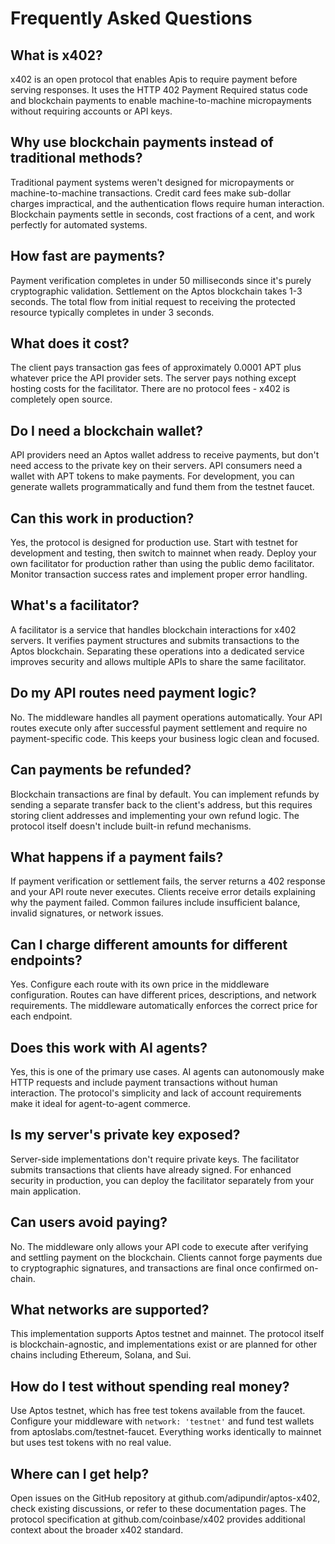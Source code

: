 # Frequently Asked Questions

## What is x402?

x402 is an open protocol that enables Apis to require payment before serving responses. It uses the HTTP 402 Payment Required status code and blockchain payments to enable machine-to-machine micropayments without requiring accounts or API keys.

## Why use blockchain payments instead of traditional methods?

Traditional payment systems weren't designed for micropayments or machine-to-machine transactions. Credit card fees make sub-dollar charges impractical, and the authentication flows require human interaction. Blockchain payments settle in seconds, cost fractions of a cent, and work perfectly for automated systems.

## How fast are payments?

Payment verification completes in under 50 milliseconds since it's purely cryptographic validation. Settlement on the Aptos blockchain takes 1-3 seconds. The total flow from initial request to receiving the protected resource typically completes in under 3 seconds.

## What does it cost?

The client pays transaction gas fees of approximately 0.0001 APT plus whatever price the API provider sets. The server pays nothing except hosting costs for the facilitator. There are no protocol fees - x402 is completely open source.

## Do I need a blockchain wallet?

API providers need an Aptos wallet address to receive payments, but don't need access to the private key on their servers. API consumers need a wallet with APT tokens to make payments. For development, you can generate wallets programmatically and fund them from the testnet faucet.

## Can this work in production?

Yes, the protocol is designed for production use. Start with testnet for development and testing, then switch to mainnet when ready. Deploy your own facilitator for production rather than using the public demo facilitator. Monitor transaction success rates and implement proper error handling.

## What's a facilitator?

A facilitator is a service that handles blockchain interactions for x402 servers. It verifies payment structures and submits transactions to the Aptos blockchain. Separating these operations into a dedicated service improves security and allows multiple APIs to share the same facilitator.

## Do my API routes need payment logic?

No. The middleware handles all payment operations automatically. Your API routes execute only after successful payment settlement and require no payment-specific code. This keeps your business logic clean and focused.

## Can payments be refunded?

Blockchain transactions are final by default. You can implement refunds by sending a separate transfer back to the client's address, but this requires storing client addresses and implementing your own refund logic. The protocol itself doesn't include built-in refund mechanisms.

## What happens if a payment fails?

If payment verification or settlement fails, the server returns a 402 response and your API route never executes. Clients receive error details explaining why the payment failed. Common failures include insufficient balance, invalid signatures, or network issues.

## Can I charge different amounts for different endpoints?

Yes. Configure each route with its own price in the middleware configuration. Routes can have different prices, descriptions, and network requirements. The middleware automatically enforces the correct price for each endpoint.

## Does this work with AI agents?

Yes, this is one of the primary use cases. AI agents can autonomously make HTTP requests and include payment transactions without human interaction. The protocol's simplicity and lack of account requirements make it ideal for agent-to-agent commerce.

## Is my server's private key exposed?

Server-side implementations don't require private keys. The facilitator submits transactions that clients have already signed. For enhanced security in production, you can deploy the facilitator separately from your main application.

## Can users avoid paying?

No. The middleware only allows your API code to execute after verifying and settling payment on the blockchain. Clients cannot forge payments due to cryptographic signatures, and transactions are final once confirmed on-chain.

## What networks are supported?

This implementation supports Aptos testnet and mainnet. The protocol itself is blockchain-agnostic, and implementations exist or are planned for other chains including Ethereum, Solana, and Sui.

## How do I test without spending real money?

Use Aptos testnet, which has free test tokens available from the faucet. Configure your middleware with `network: 'testnet'` and fund test wallets from aptoslabs.com/testnet-faucet. Everything works identically to mainnet but uses test tokens with no real value.

## Where can I get help?

Open issues on the GitHub repository at github.com/adipundir/aptos-x402, check existing discussions, or refer to these documentation pages. The protocol specification at github.com/coinbase/x402 provides additional context about the broader x402 standard.
